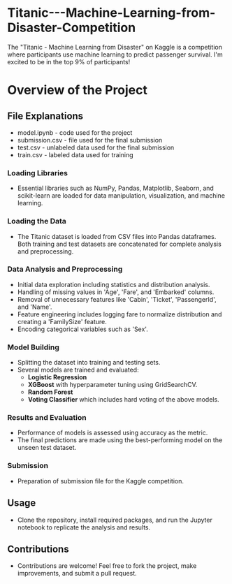 # Titanic---Machine-Learning-from-Disaster-Competition
The "Titanic - Machine Learning from Disaster" on Kaggle is a competition where participants use machine learning to predict passenger survival. I'm excited to be in the top 9% of participants!

# Overview of the Project

## File Explanations
- model.ipynb - code used for the project
- submission.csv - file used for the final submission
- test.csv - unlabeled data used for the final submission
- train.csv - labeled data used for training

### Loading Libraries
- Essential libraries such as NumPy, Pandas, Matplotlib, Seaborn, and scikit-learn are loaded for data manipulation, visualization, and machine learning.

### Loading the Data
- The Titanic dataset is loaded from CSV files into Pandas dataframes. Both training and test datasets are concatenated for complete analysis and preprocessing.

### Data Analysis and Preprocessing
- Initial data exploration including statistics and distribution analysis.
- Handling of missing values in 'Age', 'Fare', and 'Embarked' columns.
- Removal of unnecessary features like 'Cabin', 'Ticket', 'PassengerId', and 'Name'.
- Feature engineering includes logging fare to normalize distribution and creating a 'FamilySize' feature.
- Encoding categorical variables such as 'Sex'.

### Model Building
- Splitting the dataset into training and testing sets.
- Several models are trained and evaluated:
  - **Logistic Regression**
  - **XGBoost** with hyperparameter tuning using GridSearchCV.
  - **Random Forest**
  - **Voting Classifier** which includes hard voting of the above models.

### Results and Evaluation
- Performance of models is assessed using accuracy as the metric.
- The final predictions are made using the best-performing model on the unseen test dataset.

### Submission
- Preparation of submission file for the Kaggle competition.

## Usage
- Clone the repository, install required packages, and run the Jupyter notebook to replicate the analysis and results.

## Contributions
- Contributions are welcome! Feel free to fork the project, make improvements, and submit a pull request.

